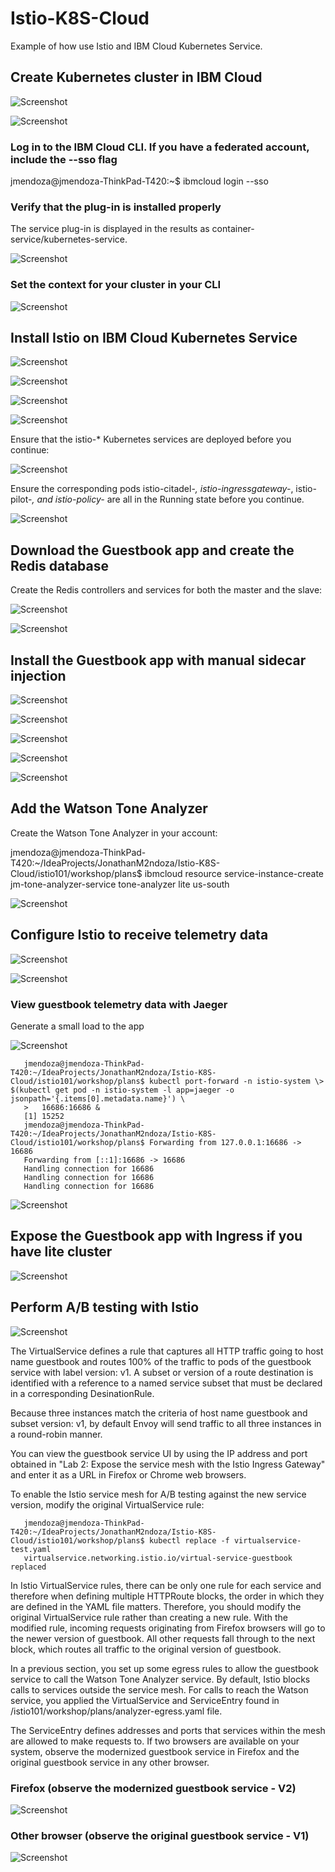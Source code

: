 # Istio-K8S-Cloud

Example of how use Istio and IBM Cloud Kubernetes Service.

## Create Kubernetes cluster in IBM Cloud

![Screenshot](prtsc/Istio-K8S-Cloud-3.png)

![Screenshot](prtsc/Istio-K8S-Cloud-3.1.png)

### Log in to the IBM Cloud CLI. If you have a federated account, include the --sso flag

jmendoza@jmendoza-ThinkPad-T420:~$ ibmcloud login --sso

###  Verify that the plug-in is installed properly

The service plug-in is displayed in the results as container-service/kubernetes-service.

![Screenshot](prtsc/Istio-K8S-Cloud-1.png)

### Set the context for your cluster in your CLI

![Screenshot](prtsc/Istio-K8S-Cloud-4.png)

## Install Istio on IBM Cloud Kubernetes Service

![Screenshot](prtsc/Istio-K8S-Cloud-7.png)

![Screenshot](prtsc/Istio-K8S-Cloud-8.png)

![Screenshot](prtsc/Istio-K8S-Cloud-9.png)

![Screenshot](prtsc/Istio-K8S-Cloud-9.1.png)

Ensure that the istio-* Kubernetes services are deployed before you continue:

![Screenshot](prtsc/Istio-K8S-Cloud-10.png)

Ensure the corresponding pods istio-citadel-*, istio-ingressgateway-*, istio-pilot-*, and istio-policy-* are all in the Running state before you continue.

![Screenshot](prtsc/Istio-K8S-Cloud-11.png)

## Download the Guestbook app and create the Redis database

Create the Redis controllers and services for both the master and the slave:

![Screenshot](prtsc/Istio-K8S-Cloud-13.png)

![Screenshot](prtsc/Istio-K8S-Cloud-14.png)

## Install the Guestbook app with manual sidecar injection

![Screenshot](prtsc/Istio-K8S-Cloud-15.png)

![Screenshot](prtsc/Istio-K8S-Cloud-15.1.png)

![Screenshot](prtsc/Istio-K8S-Cloud-15.2.png)

![Screenshot](prtsc/Istio-K8S-Cloud-15.3.png)

![Screenshot](prtsc/Istio-K8S-Cloud-15.4.png)

## Add the Watson Tone Analyzer

Create the Watson Tone Analyzer in your account:

jmendoza@jmendoza-ThinkPad-T420:~/IdeaProjects/JonathanM2ndoza/Istio-K8S-Cloud/istio101/workshop/plans$ ibmcloud resource service-instance-create jm-tone-analyzer-service tone-analyzer lite us-south

![Screenshot](prtsc/Istio-K8S-Cloud-16.png)

## Configure Istio to receive telemetry data

![Screenshot](prtsc/Istio-K8S-Cloud-17.png)

![Screenshot](prtsc/Istio-K8S-Cloud-17.1.png)

### View guestbook telemetry data with Jaeger

Generate a small load to the app

![Screenshot](prtsc/Istio-K8S-Cloud-18.png)

  ```shell
     jmendoza@jmendoza-ThinkPad-T420:~/IdeaProjects/JonathanM2ndoza/Istio-K8S-Cloud/istio101/workshop/plans$ kubectl port-forward -n istio-system \>   $(kubectl get pod -n istio-system -l app=jaeger -o jsonpath='{.items[0].metadata.name}') \
     >   16686:16686 &
     [1] 15252
     jmendoza@jmendoza-ThinkPad-T420:~/IdeaProjects/JonathanM2ndoza/Istio-K8S-Cloud/istio101/workshop/plans$ Forwarding from 127.0.0.1:16686 -> 16686
     Forwarding from [::1]:16686 -> 16686
     Handling connection for 16686
     Handling connection for 16686
     Handling connection for 16686
  ```

![Screenshot](prtsc/Istio-K8S-Cloud-18.1.png)

## Expose the Guestbook app with Ingress if you have lite cluster

![Screenshot](prtsc/Istio-K8S-Cloud-19.png)

## Perform A/B testing with Istio

![Screenshot](prtsc/Istio-K8S-Cloud-20.png)

The VirtualService defines a rule that captures all HTTP traffic going to host name guestbook and routes 100% of the traffic to pods of the guestbook service with label version: v1. A subset or version of a route destination is identified with a reference to a named service subset that must be declared in a corresponding DesinationRule. 

Because three instances match the criteria of host name guestbook and subset version: v1, by default Envoy will send traffic to all three instances in a round-robin manner.

You can view the guestbook service UI by using the IP address and port obtained in "Lab 2: Expose the service mesh with the Istio Ingress Gateway" and enter it as a URL in Firefox or Chrome web browsers.

To enable the Istio service mesh for A/B testing against the new service version, modify the original VirtualService rule:

  ```shell
     jmendoza@jmendoza-ThinkPad-T420:~/IdeaProjects/JonathanM2ndoza/Istio-K8S-Cloud/istio101/workshop/plans$ kubectl replace -f virtualservice-test.yaml
     virtualservice.networking.istio.io/virtual-service-guestbook replaced
  ```

In Istio VirtualService rules, there can be only one rule for each service and therefore when defining multiple HTTPRoute blocks, the order in which they are defined in the YAML file matters. Therefore, you should modify the original VirtualService rule rather than creating a new rule. With the modified rule, incoming requests originating from Firefox browsers will go to the newer version of guestbook. All other requests fall through to the next block, which routes all traffic to the original version of guestbook.

In a previous section, you set up some egress rules to allow the guestbook service to call the Watson Tone Analyzer service. By default, Istio blocks calls to services outside the service mesh. For calls to reach the Watson service, you applied the VirtualService and ServiceEntry found in /istio101/workshop/plans/analyzer-egress.yaml file.

The ServiceEntry defines addresses and ports that services within the mesh are allowed to make requests to. If two browsers are available on your system, observe the modernized guestbook service in Firefox and the original guestbook service in any other browser.

### Firefox (observe the modernized guestbook service - V2)

![Screenshot](prtsc/Istio-K8S-Cloud-20.1.png)

### Other browser (observe the original guestbook service - V1)

![Screenshot](prtsc/Istio-K8S-Cloud-20.2.png)
































